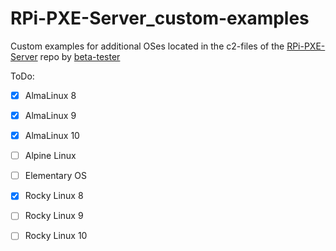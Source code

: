 # RPi-PXE-Server_custom-examples
Custom examples for additional OSes located in the c2-files of the [RPi-PXE-Server](https://github.com/beta-tester/RPi-PXE-Server) repo by [beta-tester](https://github.com/beta-tester)

ToDo:

- [x] AlmaLinux 8
- [x] AlmaLinux 9
- [x] AlmaLinux 10

- [ ] Alpine Linux

- [ ] Elementary OS

- [x] Rocky Linux 8
- [ ] Rocky Linux 9
- [ ] Rocky Linux 10